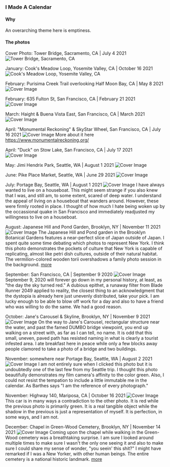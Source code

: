 ### I Made A Calendar

#### Why

An overarching theme here is emptiness. 

#### The photos

Cover Photo: Tower Bridge, Sacramento, CA | July 4 2021
![Tower Bridge, Sacramento, CA](/imgs/2022calendar/cover-sacramento-july42021.jpg?raw=true "Tower Bridge, Sacramento, CA")

January: Cook's Meadow Loop, Yosemite Valley, CA | October 16 2021
![Cook's Meadow Loop, Yosemite Valley, CA](/imgs/2022calendar/january-yosemite-oct162021.jpg?raw=true "Half Dome as seen from Cook's Meadow Loop")

February: Purisima Creek Trail overlooking Half Moon Bay, CA | May 8 2021
![Cover Image](/imgs/2022calendar/february1-halfmoonbay-may82021.jpg?raw=true "Purisima Creek Trail overlooking Half Moon Bay")

February: 635 Fulton St, San Francisco, CA | February 21 2021
![Cover Image](/imgs/2022calendar/february2-sf-feb212021.jpg?raw=true "A Victorian house being moved")

March: Haight & Buena Vista East, San Francisco, CA | March 2021
![Cover Image](/imgs/2022calendar/march-sf-march2021.jpg?raw=true "Golden hour light from Buena Vista Park East")

April: "Monumental Reckoning" & SkyStar Wheel, San Francisco, CA | July 16 2021
![Cover Image](/imgs/2022calendar/april1-sf-jul162021.jpg?raw=true "The Wheel of Misfortune")
More about it here https://www.monumentalreckoning.org/

April: "Duck" on Stow Lake, San Francisco, CA | July 17 2021
![Cover Image](/imgs/2022calendar/april2-sf-july172021.jpg?raw=true "Duck")

May: Jimi Hendrix Park, Seattle, WA | August 1 2021
![Cover Image](/imgs/2022calendar/may-seattle-aug12021.jpg?raw=true "Heart of Jimi Hendrix Park")

June: Pike Place Market, Seattle, WA | June 29 2021
![Cover Image](/imgs/2022calendar/june-seattle-jun292021.jpg?raw=true "")


July: Portage Bay, Seattle, WA | August 1 2021
![Cover Image](/imgs/2022calendar/july-seattle-aug12021.jpg?raw=true "Houseboats")
I have always wanted to live on a houseboat. This might seem strange if you also knew that I was, and still am, to some extent, scared of deep water. I understand the appeal of living on a houseboat that wanders around. However, these were firmly rooted in place. I thought of how much I hate being woken up by the occassional quake in San Francisco and immediately readjusted my willingness to live on a houseboat. 

August: Japanese Hill and Pond Garden, Brooklyn, NY | November 11 2021
![Cover Image](/imgs/2022calendar/august-nyc-nov112021.jpg.jpg?raw=true "Torii Pond")
The Japanese Hill and Pond garden in the Brooklyn Botanical Gardens features a near-perfect slice of Japan outside of Japan. I spent quite some time debating which photos to represent New York. I think this photo demonstrates the pockets of culture that New York is capable of replicating, almost like petri dish cultures, outside of their natural habitat. The vermilion-colored wooden torii overshadows a family photo session in the background. [more](https://www.bbg.org/collections/gardens/japanese_garden) 

September: San Francisco, CA | September 9 2020
![Cover Image](/imgs/2022calendar/september-sf-sept92020.jpg?raw=true "")
September 9, 2020 will forever go down in my personal history, at least, as "the day the sky turned red." A dubious epithet, a runaway filter from Blade Runner 2049 applied to reality, the closest thing to an acknowledgment that the dystopia is already here just unevenly distributed, take your pick. I am lucky enough to be able to blow off work for a day and also to have a friend who was willing to do the same. We had a good reason. 

October: Jane's Carousel & Skyline, Brooklyn, NY | November 9 2021
![Cover Image](/imgs/2022calendar/october-nyc-nov92021.jpg?raw=true "New York")
On the way to Jane's Carousel, rectangular structure near the water, and past the famed DUMBO bridge viewpoint, you end up walking on a street with, as far as I can tell, no name. It is odd that this small, uneven, paved path has resisted naming in what is clearly a tourist infested area. I ate breakfast here in peace while only a few blocks away people clamored to take a photo of a bridge and two buildings. 

November: somewhere near Portage Bay, Seattle, WA | August 2 2021
![Cover Image](/imgs/2022calendar/november1-seattle-aug22021.jpg?raw=true "Me")
I am not entirely sure when I clicked this photo but it is undoubtedly one of the last few from my Seattle trip. I thought this photo beautifully demonstrates my film camera's affinity to the color green. Also, I could not resist the tempation to include a little immutable me in the calendar. As Barthes says "I am the reference of every photograph."

November: Highway 140, Mariposa, CA | October 16 2021
![Cover Image](/imgs/2022calendar/november2-yosemite-oct162021.jpg?raw=true "Red")
This car is in many ways a contradiction to the other photo. It is red while the previous photo is primarily green. It is a real tangible object while the shadow in the previous is just a representation of myself. It is perfection, in some ways, and I am not.

December: Chapel in Green-Wood Cemetery, Brooklyn, NY | November 14 2021
![Cover Image](/imgs/2022calendar/december-nyc-nov142021.jpg.jpg?raw=true "Chapel")
Coming upon the chapel while walking in the Green-Wood cemetery was a breathtaking surprise. I am sure I looked around multiple times to make sure I wasn't the only one seeing it and also to make sure I could share my sense of wonder, "you seein' this shit?" I might have remarked if I was a New Yorker, with other human beings. The entire cemetery is a national historic landmark. [more](https://www.brownstoner.com/architecture/architecture-green-wood-cemetery-chapel-warren-wetmore-beaux-arts/)